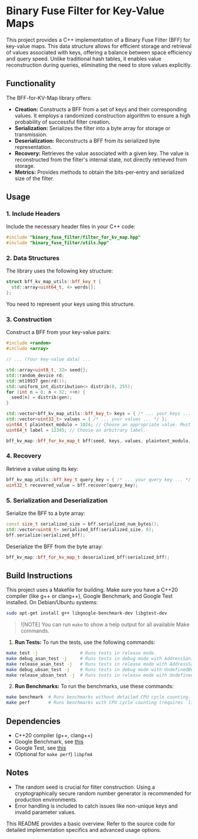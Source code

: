# Binary Fuse Filter for Key-Value Maps
This project provides a C++ implementation of a Binary Fuse Filter (BFF) for key-value maps. This data structure allows for efficient storage and retrieval of values associated with keys, offering a balance between space efficiency and query speed. Unlike traditional hash tables, it enables value reconstruction during queries, eliminating the need to store values explicitly.

## Functionality
The BFF-for-KV-Map library offers:

* **Creation:** Constructs a BFF from a set of keys and their corresponding values. It employs a randomized construction algorithm to ensure a high probability of successful filter creation.
* **Serialization:** Serializes the filter into a byte array for storage or transmission.
* **Deserialization:** Reconstructs a BFF from its serialized byte representation.
* **Recovery:** Retrieves the value associated with a given key. The value is reconstructed from the filter's internal state, not directly retrieved from storage.
* **Metrics:** Provides methods to obtain the bits-per-entry and serialized size of the filter.

## Usage
### 1. Include Headers
Include the necessary header files in your C++ code:

```c++
#include "binary_fuse_filter/filter_for_kv_map.hpp"
#include "binary_fuse_filter/utils.hpp"
```

### 2. Data Structures
The library uses the following key structure:

```c++
struct bff_kv_map_utils::bff_key_t {
  std::array<uint64_t, 4> words{};
};
```

You need to represent your keys using this structure.

### 3. Construction
Construct a BFF from your key-value pairs:

```c++
#include <random>
#include <array>

// ... (Your key-value data) ...

std::array<uint8_t, 32> seed{};
std::random_device rd;
std::mt19937 gen(rd());
std::uniform_int_distribution<> distrib(0, 255);
for (int n = 0; n < 32; ++n) {
  seed[n] = distrib(gen);
}

std::vector<bff_kv_map_utils::bff_key_t> keys = { /* ... your keys ... */ };
std::vector<uint32_t> values = { /* ... your values ... */ };
uint64_t plaintext_modulo = 1024; // Choose an appropriate value. Must be >= 256.
uint64_t label = 12345; // Choose an arbitrary label.

bff_kv_map::bff_for_kv_map_t bff(seed, keys, values, plaintext_modulo, label);
```

### 4. Recovery
Retrieve a value using its key:

```c++
bff_kv_map_utils::bff_key_t query_key = { /* ... your query key ... */ };
uint32_t recovered_value = bff.recover(query_key);
```

### 5. Serialization and Deserialization
Serialize the BFF to a byte array:

```c++
const size_t serialized_size = bff.serialized_num_bytes();
std::vector<uint8_t> serialized_bff(serialized_size, 0);
bff.serialize(serialized_bff);
```

Deserialize the BFF from the byte array:

```c++
bff_kv_map::bff_for_kv_map_t deserialized_bff(serialized_bff);
```

## Build Instructions
This project uses a Makefile for building.  Make sure you have a C++20 compiler (like g++ or clang++),  Google Benchmark, and Google Test installed. On Debian/Ubuntu systems:

```bash
sudo apt-get install g++ libgoogle-benchmark-dev libgtest-dev
```

> ![NOTE]
> You can run `make` to show a help output for all available Make commands.

1. **Run Tests:** To run the tests, use the following commands:

```bash
make test -j                # Runs tests in release mode.
make debug_asan_test -j     # Runs tests in debug mode with AddressSanitizer (detects memory errors).  Requires AddressSanitizer to be properly configured in your compiler.
make release_asan_test -j   # Runs tests in release mode with AddressSanitizer.
make debug_ubsan_test -j    # Runs tests in debug mode with UndefinedBehaviorSanitizer (detects undefined behavior). Requires UndefinedBehaviorSanitizer to be properly configured in your compiler.
make release_ubsan_test -j  # Runs tests in release mode with UndefinedBehaviorSanitizer.
```

2. **Run Benchmarks:** To run the benchmarks, use these commands:

```bash
make benchmark  # Runs benchmarks without detailed CPU cycle counting.
make perf       # Runs benchmarks with CPU cycle counting (requires `libpfm4` to be installed: `sudo apt-get install libpfm4`).
```

## Dependencies
* C++20 compiler (g++, clang++)
* Google Benchmark, see [this](https://github.com/google/benchmark#installation)
* Google Test, see [this](https://github.com/google/googletest/tree/main/googletest#standalone-cmake-project)
* (Optional for `make perf`) `libpfm4`

## Notes
* The random seed is crucial for filter construction. Using a cryptographically secure random number generator is recommended for production environments.
* Error handling is included to catch issues like non-unique keys and invalid parameter values.

This README provides a basic overview. Refer to the source code for detailed implementation specifics and advanced usage options.
